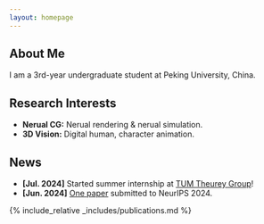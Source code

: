 ```yaml
---
layout: homepage
---
```


## About Me

I am a 3rd-year undergraduate student at Peking University, China.

## Research Interests

- **Nerual CG:** Nerual rendering & nerual simulation. 
- **3D Vision:** Digital human, character animation.


## News

- **[Jul. 2024]** Started summer internship at [TUM Theurey Group](https://ge.in.tum.de/)!
- **[Jun. 2024]** [One paper](https://motioncritic.github.io/) submitted to NeurIPS 2024.

<!-- - **[Sept. 2019]** Our paper about few-shot learning is accepted to NeurIPS 2019.
- **[Mar. 2019]** Our paper about few-shot learning is accepted to CVPR 2019. -->

{% include_relative _includes/publications.md %}

<!-- {% include_relative _includes/services.md %} -->
